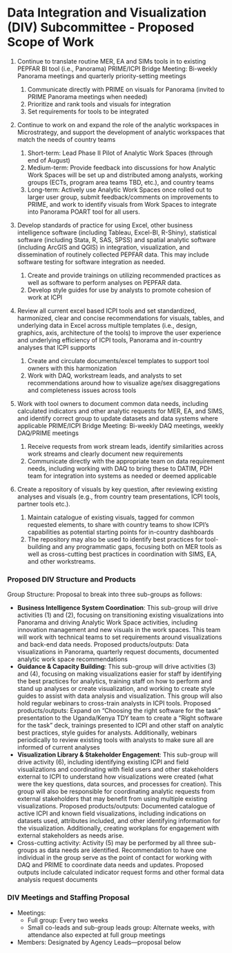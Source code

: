 # Data Integration and Visualization (DIV) Subcommittee - Proposed Scope of Work

1. Continue to translate routine MER, EA and SIMs tools in to existing PEPFAR BI tool (i.e., Panorama)
PRIME/ICPI Bridge Meeting: Bi-weekly Panorama meetings and quarterly priority-setting meetings
   1. Communicate directly with PRIME on visuals for Panorama (invited to PRIME Panorama meetings when needed)  
   2.	Prioritize and rank tools and visuals for integration  
   3.	Set requirements for tools to be integrated
   
2. Continue to work on and expand the role of the analytic workspaces in Microstrategy, and support the development of analytic workspaces that match the needs of country teams
   1.	Short-term: Lead Phase II Pilot of Analytic Work Spaces (through end of August)  
   2.	Medium-term: Provide feedback into discussions for how Analytic Work Spaces will be set up and distributed among analysts, working groups (ECTs, program area teams TBD, etc.), and country teams  
   3.	Long-term: Actively use Analytic Work Spaces once rolled out to larger user group, submit feedback/comments on improvements to PRIME, and work to identify visuals from Work Spaces to integrate into Panorama POART tool for all users.
   
3. Develop standards of practice for using Excel, other business intelligence software (including Tableau, Excel-BI, R-Shiny), statistical software (including Stata, R, SAS, SPSS) and spatial analytic software (including ArcGIS and QGIS) in integration, visualization, and dissemination of routinely collected PEPFAR data. This may include software testing for software integration as needed.
   1.	Create and provide trainings on utilizing recommended practices as well as software to perform analyses on PEPFAR data.    
   2.	Develop style guides for use by analysts to promote cohesion of work at ICPI
   
4. Review all current excel based ICPI tools and set standardized, harmonized, clear and concise recommendations for visuals, tables, and underlying data in Excel across multiple templates (i.e., design, graphics, axis, architecture of the tools) to improve the user experience and underlying efficiency of ICPI tools, Panorama and in-country analyses that ICPI supports
   1.	Create and circulate documents/excel templates to support tool owners with this harmonization  
   2.	Work with DAQ, workstream leads, and analysts to set recommendations around how to visualize age/sex disaggregations and completeness issues across tools
   
5. Work with tool owners to document common data needs, including calculated indicators and other analytic requests for MER, EA, and SIMS, and identify correct group to update datasets and data systems where applicable 
PRIME/ICPI Bridge Meeting: Bi-weekly DAQ meetings, weekly DAQ/PRIME meetings
   1. Receive requests from work stream leads, identify similarities across work streams and clearly document new requirements  
   2. Communicate directly with the appropriate team on data requirement needs, including working with DAQ to bring these to DATIM, PDH team for integration into systems as needed or deemed applicable
  
6. Create a repository of visuals by key question, after reviewing existing analyses and visuals (e.g., from country team presentations, ICPI tools, partner tools etc.). 
   1. Maintain catalogue of existing visuals, tagged for common requested elements, to share with country teams to show ICPI’s capabilities as potential starting points for in-country dashboards  
   2. The repository may also be used to identify best practices for tool-building and any programmatic gaps, focusing both on MER tools as well as cross-cutting best practices in coordination with SIMS, EA, and other workstreams.


### Proposed DIV Structure and Products

Group Structure: Proposal to break into three sub-groups as follows:

-	**Business Intelligence System Coordination**: This sub-group will drive activities (1) and (2), focusing on transitioning existing visualizations into Panorama and driving Analytic Work Space activities, including innovation management and new visuals in the work spaces. This team will work with technical teams to set requirements around visualizations and back-end data needs.
Proposed products/outputs: Data visualizations in Panorama, quarterly request documents, documented analytic work space recommendations 
-	**Guidance & Capacity Building**: This sub-group will drive activities (3) and (4), focusing on making visualizations easier for staff by identifying the best practices for analytics, training staff on how to perform and stand up analyses or create visualization, and working to create  style guides to assist with data analysis and visualization. This group will also hold regular webinars to cross-train analysts in ICPI tools.
Proposed products/outputs: Expand on “Choosing the right software for the task” presentation to the Uganda/Kenya TDY team to create a “Right software for the task” deck, trainings presented to ICPI and other staff on analytic best practices, style guides for analysts. Additionally, webinars periodically to review existing tools with analysts to make sure all are informed of current analyses
-	**Visualization Library & Stakeholder Engagement**: This sub-group will drive activity (6), including identifying existing ICPI and field visualizations and coordinating with field users and other stakeholders external to ICPI to understand  how visualizations were created (what were the key questions, data sources, and processes for creation). This group will also be responsible for coordinating analytic requests from external stakeholders that may benefit from using multiple existing visualizations. 
Proposed products/outputs: Documented catalogue of active ICPI and known field visualizations, including indications on datasets used, attributes included, and other identifying information for the visualization. Additionally, creating workplans for engagement with external stakeholders as needs arise.
- Cross-cutting activity: Activity (5) may be performed by all three sub-groups as data needs are identified. Recommendation to have one individual in the group serve as the point of contact for working with DAQ and PRIME to coordinate data needs and updates. 
Proposed outputs include calculated indicator request forms and other formal data analysis request documents


### DIV Meetings and Staffing Proposal
- Meetings:
  -	Full group: Every two weeks
  - Small co-leads and sub-group leads group: Alternate weeks, with attendance also expected at full group meetings
- Members:  Designated by Agency Leads—proposal below
